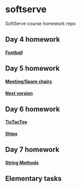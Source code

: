 # softserve
SoftServe course homework repo

## Day 4 homework
  #### [Football](https://github.com/margaretgerman/softserve/blob/master/football.js " link")

## Day 5 homework

 #### [Meeting/Spare chairs](https://github.com/margaretgerman/softserve/blob/master/meeting-chairs.js " link")
   ####  [Next version](https://github.com/margaretgerman/softserve/blob/master/nextVersion.js " link")
   
## Day 6 homework
  #### [TicTacToe](https://github.com/margaretgerman/softserve/blob/master/TicTacToe.js " link")
   #### [Ships](https://github.com/margaretgerman/softserve/blob/master/ships.js " link")
  ## Day 7 homework
  #### [String Methods](https://github.com/margaretgerman/softserve/blob/master/stringMethods.js " link")


## Elementary tasks
